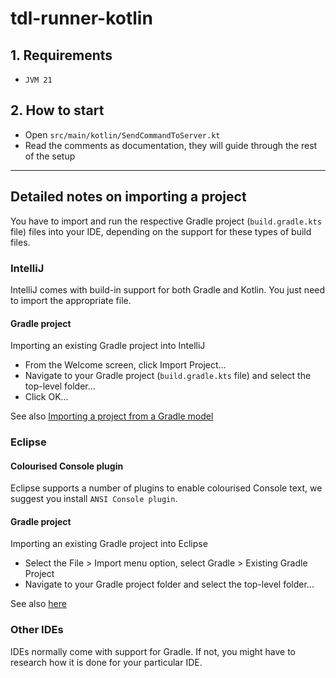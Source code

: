 # tdl-runner-kotlin


## 1. Requirements

- `JVM 21`

## 2. How to start

- Open `src/main/kotlin/SendCommandToServer.kt`
- Read the comments as documentation, they will guide through the rest of the setup


---

## Detailed notes on importing a project

You have to import and run the respective Gradle project (`build.gradle.kts` file) files into your IDE,
depending on the support for these types of build files.

### IntelliJ

IntelliJ comes with build-in support for both Gradle and Kotlin.
You just need to import the appropriate file.

#### Gradle project

Importing an existing Gradle project into IntelliJ
- From the Welcome screen, click Import Project...
- Navigate to your Gradle project (`build.gradle.kts` file) and select the top-level folder...
- Click OK...

See also [Importing a project from a Gradle model](https://www.jetbrains.com/help/idea/gradle.html#gradle_import)

### Eclipse

#### Colourised Console plugin

Eclipse supports a number of plugins to enable colourised Console text, we suggest you install `ANSI Console plugin`.

#### Gradle project

Importing an existing Gradle project into Eclipse
- Select the File > Import menu option, select Gradle > Existing Gradle Project
- Navigate to your Gradle project folder and select the top-level folder...

See also  [here](http://www.vogella.com/tutorials/EclipseGradle/article.html)

### Other IDEs

IDEs normally come with support for Gradle. If not, you might have to research how it is done for your particular IDE.
